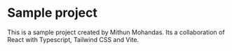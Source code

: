# Sample project
This is a sample project created by Mithun Mohandas. Its a collaboration of React with Typescript, Tailwind CSS and Vite.